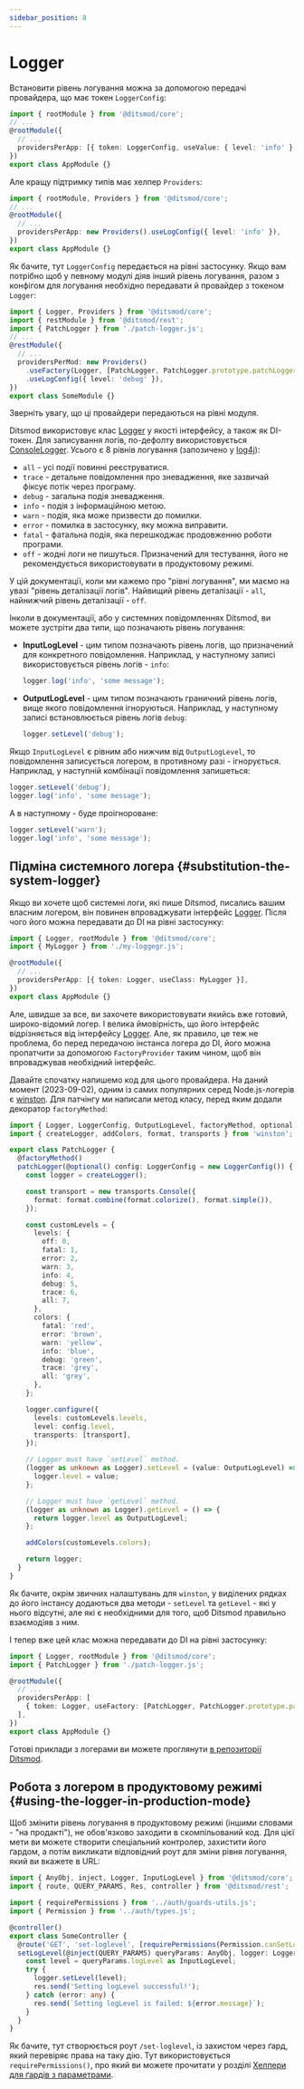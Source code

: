 ```yaml
---
sidebar_position: 8
---
```


# Logger

Встановити рівень логування можна за допомогою передачі провайдера, що має токен `LoggerConfig`:

```ts {5}
import { rootModule } from '@ditsmod/core';
// ...
@rootModule({
  // ...
  providersPerApp: [{ token: LoggerConfig, useValue: { level: 'info' } }],
})
export class AppModule {}
```

Але кращу підтримку типів має хелпер `Providers`:

```ts {5}
import { rootModule, Providers } from '@ditsmod/core';
// ...
@rootModule({
  // ...
  providersPerApp: new Providers().useLogConfig({ level: 'info' }),
})
export class AppModule {}
```

Як бачите, тут `LoggerConfig` передається на рівні застосунку. Якщо вам потрібно щоб у певному модулі діяв інший рівень логування, разом з конфігом для логування необхідно передавати й провайдер з токеном `Logger`:

```ts {7-9}
import { Logger, Providers } from '@ditsmod/core';
import { restModule } from '@ditsmod/rest';
import { PatchLogger } from './patch-logger.js';
// ...
@restModule({
  // ...
  providersPerMod: new Providers()
    .useFactory(Logger, [PatchLogger, PatchLogger.prototype.patchLogger])
    .useLogConfig({ level: 'debug' }),
})
export class SomeModule {}
```

Зверніть увагу, що ці провайдери передаються на рівні модуля.

Ditsmod використовує клас [Logger][100] у якості інтерфейсу, а також як DI-токен. Для записування логів, по-дефолту використовується [ConsoleLogger][101]. Усього є 8 рівнів логування (запозичено у [log4j][102]):

- `all` - усі події повинні реєструватися.
- `trace` - детальне повідомлення про зневадження, яке зазвичай фіксує потік через програму.
- `debug` - загальна подія зневадження.
- `info` - подія з інформаційною метою.
- `warn` - подія, яка може призвести до помилки.
- `error` - помилка в застосунку, яку можна виправити.
- `fatal` - фатальна подія, яка перешкоджає продовженню роботи програми.
- `off` - жодні логи не пишуться. Призначений для тестування, його не рекомендується використовувати в продуктовому режимі.

У цій документації, коли ми кажемо про "рівні логування", ми маємо на увазі "рівень деталізації логів". Найвищий рівень деталізації - `all`, найнижчий рівень деталізації - `off`.

Інколи в документації, або у системних повідомленнях Ditsmod, ви можете зустріти два типи, що позначають рівень логування:

- **InputLogLevel** - цим типом позначають рівень логів, що призначений для конкретного повідомлення. Наприклад, у наступному записі використовується рівень логів - `info`:
  ```ts
  logger.log('info', 'some message');
  ```
- **OutputLogLevel** - цим типом позначають граничний рівень логів, вище якого повідомлення ігноруються. Наприклад, у наступному записі встановлюється рівень логів `debug`:
  ```ts
  logger.setLevel('debug');
  ```

Якщо `InputLogLevel` є рівним або нижчим від `OutputLogLevel`, то повідомлення записується логером, в противному разі - ігнорується. Наприклад, у наступній комбінації повідомлення запишеться:

```ts
logger.setLevel('debug');
logger.log('info', 'some message');
```

А в наступному - буде проігнороване:

```ts
logger.setLevel('warn');
logger.log('info', 'some message');
```

## Підміна системного логера {#substitution-the-system-logger}

Якщо ви хочете щоб системні логи, які пише Ditsmod, писались вашим власним логером, він повинен впроваджувати інтерфейс [Logger][100]. Після чого його можна передавати до DI на рівні застосунку:

```ts
import { Logger, rootModule } from '@ditsmod/core';
import { MyLogger } from './my-loggegr.js';

@rootModule({
  // ...
  providersPerApp: [{ token: Logger, useClass: MyLogger }],
})
export class AppModule {}
```

Але, швидше за все, ви захочете використовувати якийсь вже готовий, широко-відомий логер. І велика ймовірність, що його інтерфейс відрізняється від інтерфейсу [Logger][100]. Але, як правило, це теж не проблема, бо перед передачою інстанса логера до DI, його можна пропатчити за допомогою `FactoryProvider` таким чином, щоб він впроваджував необхідний інтерфейс.

Давайте спочатку напишемо код для цього провайдера. На даний момент (2023-09-02), одним із самих популярних серед Node.js-логерів є [winston][103]. Для патчінгу ми написали метод класу, перед яким додали декоратор `factoryMethod`:

```ts {42-44,47-49}
import { Logger, LoggerConfig, OutputLogLevel, factoryMethod, optional } from '@ditsmod/core';
import { createLogger, addColors, format, transports } from 'winston';

export class PatchLogger {
  @factoryMethod()
  patchLogger(@optional() config: LoggerConfig = new LoggerConfig()) {
    const logger = createLogger();

    const transport = new transports.Console({
      format: format.combine(format.colorize(), format.simple()),
    });

    const customLevels = {
      levels: {
        off: 0,
        fatal: 1,
        error: 2,
        warn: 3,
        info: 4,
        debug: 5,
        trace: 6,
        all: 7,
      },
      colors: {
        fatal: 'red',
        error: 'brown',
        warn: 'yellow',
        info: 'blue',
        debug: 'green',
        trace: 'grey',
        all: 'grey',
      },
    };

    logger.configure({
      levels: customLevels.levels,
      level: config.level,
      transports: [transport],
    });

    // Logger must have `setLevel` method.
    (logger as unknown as Logger).setLevel = (value: OutputLogLevel) => {
      logger.level = value;
    };

    // Logger must have `getLevel` method.
    (logger as unknown as Logger).getLevel = () => {
      return logger.level as OutputLogLevel;
    };

    addColors(customLevels.colors);

    return logger;
  }
}
```

Як бачите, окрім звичних налаштувань для `winston`, у виділених рядках до його інстансу додаються два методи - `setLevel` та `getLevel` - які у нього відсутні, але які є необхідними для того, щоб Ditsmod правильно взаємодіяв з ним.

І тепер вже цей клас можна передавати до DI на рівні застосунку:

```ts
import { Logger, rootModule } from '@ditsmod/core';
import { PatchLogger } from './patch-logger.js';

@rootModule({
  // ...
  providersPerApp: [
    { token: Logger, useFactory: [PatchLogger, PatchLogger.prototype.patchLogger] }
  ],
})
export class AppModule {}
```

Готові приклади з логерами ви можете проглянути [в репозиторії Ditsmod][104].

## Робота з логером в продуктовому режимі {#using-the-logger-in-production-mode}

Щоб змінити рівень логування в продуктовому режимі (іншими словами - "на продакті"), не обов'язково заходити в скомпільований код. Для цієї мети ви можете створити спеціальний контролер, захистити його ґардом, а потім викликати відповідний роут для зміни рівня логування, який ви вкажете в URL:

```ts
import { AnyObj, inject, Logger, InputLogLevel } from '@ditsmod/core';
import { route, QUERY_PARAMS, Res, controller } from '@ditsmod/rest';

import { requirePermissions } from '../auth/guards-utils.js';
import { Permission } from '../auth/types.js';

@controller()
export class SomeController {
  @route('GET', 'set-loglevel', [requirePermissions(Permission.canSetLogLevel)])
  setLogLevel(@inject(QUERY_PARAMS) queryParams: AnyObj, logger: Logger, res: Res) {
    const level = queryParams.logLevel as InputLogLevel;
    try {
      logger.setLevel(level);
      res.send('Setting logLevel successful!');
    } catch (error: any) {
      res.send(`Setting logLevel is failed: ${error.message}`);
    }
  }
}
```

Як бачите, тут створюється роут `/set-loglevel`, із захистом через ґард, який перевіряє права на таку дію. Тут використовується `requirePermissions()`, про який ви можете прочитати у розділі [Хелпери для ґардів з параметрами][1].





[1]: /components-of-ditsmod-app/guards#helpers-for-guards-with-parameters

[100]: https://github.com/ditsmod/ditsmod/blob/core-2.54.0/packages/core/src/logger/logger.ts
[101]: https://github.com/ditsmod/ditsmod/blob/core-2.54.0/packages/core/src/logger/console-logger.ts
[102]: https://logging.apache.org/log4j/2.x/log4j-api/apidocs/org/apache/logging/log4j/Level.html
[103]: https://github.com/winstonjs/winston
[104]: https://github.com/ditsmod/ditsmod/tree/core-2.54.0/examples/04-logger/src/app/modules
